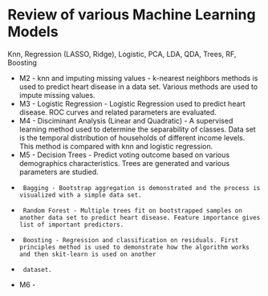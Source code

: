 # Review of various Machine Learning Models
Knn, Regression (LASSO, Ridge), Logistic, PCA, LDA, QDA, Trees, RF, Boosting
- M2 - knn and imputing missing values - k-nearest neighbors methods is used to predict heart disease in a data set. Various methods are used to impute missing values.
- M3 - Logistic Regression - Logistic Regression used to predict heart disease. ROC curves and related parameters are evaluated.
- M4 - Disciminant Analysis (Linear and Quadratic) - A supervised learning method used to determine the separability of classes. Data set is the temporal distribution of households of different income levels. This method is compared with knn and logistic regression.
- M5 - Decision Trees - Predict voting outcome based on various demographics characteristics. Trees are generated and various parameters are studied. 
-      Bagging - Bootstrap aggregation is demonstrated and the process is visualized with a simple data set.
-      Random Forest - Multiple trees fit on bootstrapped samples on another data set to predict heart disease. Feature importance gives list of important predictors.
-      Boosting - Regression and classification on residuals. First principles method is used to demonstrate how the algorithm works and then skit-learn is used on another   
-      dataset.
- M6 - 
